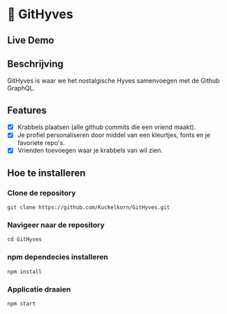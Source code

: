 # 🍌 GitHyves

## Live Demo

## Beschrijving

GitHyves is waar we het nostalgische Hyves samenvoegen met de Github GraphQL.

## Features

- [x] Krabbels plaatsen (alle github commits die een vriend maakt).
- [x] Je profiel personaliseren door middel van een kleurtjes, fonts en je favoriete repo's.
- [x] Vrienden toevoegen waar je krabbels van wil zien.

## Hoe te installeren

### Clone de repository

```git
git clone https://github.com/Kuckelkorn/GitHyves.git
```

### Navigeer naar de repository

```
cd GitHyves
```

### npm dependecies installeren

```
npm install
```

### Applicatie draaien

```
npm start
```

